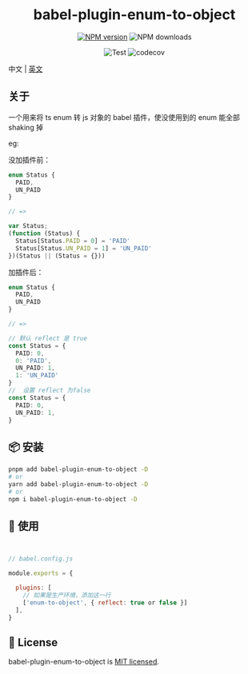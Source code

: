 
<p align="center">
<h1 align="center">babel-plugin-enum-to-object</h1>
</p>

<div align="center">

[![NPM version][npm-image]][npm-url] ![NPM downloads][download-image]

![Test][test-badge] ![codecov][codecov-badge]


[npm-image]: https://img.shields.io/npm/v/babel-plugin-enum-to-object.svg?style=flat-square
[npm-url]: http://npmjs.org/package/babel-plugin-enum-to-object


[download-image]: https://img.shields.io/npm/dm/babel-plugin-enum-to-object.svg?style=flat-square



[test-badge]: https://github.com/baozouai/babel-plugin-enum-to-object/actions/workflows/ci.yml/badge.svg

[codecov-badge]: https://codecov.io/github/baozouai/babel-plugin-enum-to-object/branch/master/graph/badge.svg


</div>


中文 | [英文](./README.md)

## 关于

一个用来将 ts enum 转 js 对象的 babel 插件，使没使用到的 enum 能全部shaking 掉

eg:

没加插件前：
```ts
enum Status {
  PAID,
  UN_PAID
}

// =>

var Status;
(function (Status) {
  Status[Status.PAID = 0] = 'PAID'
  Status[Status.UN_PAID = 1] = 'UN_PAID'
})(Status || (Status = {}))
```

加插件后：
```ts
enum Status {
  PAID,
  UN_PAID
}

// =>

// 默认 reflect 是 true
const Status = {
  PAID: 0,
  0: 'PAID',
  UN_PAID: 1,
  1: 'UN_PAID'
}
//  设置 reflect 为false
const Status = {
  PAID: 0,
  UN_PAID: 1,
}
```


## 📦  安装

```sh
pnpm add babel-plugin-enum-to-object -D
# or
yarn add babel-plugin-enum-to-object -D
# or
npm i babel-plugin-enum-to-object -D
```

 ## 🔨 使用

```js


// babel.config.js

module.exports = {

  plugins: [
    // 如果是生产环境，添加这一行
    ['enum-to-object', { reflect: true or false }]
  ],
}
```
## 📄 License

babel-plugin-enum-to-object is [MIT licensed](./LICENSE).